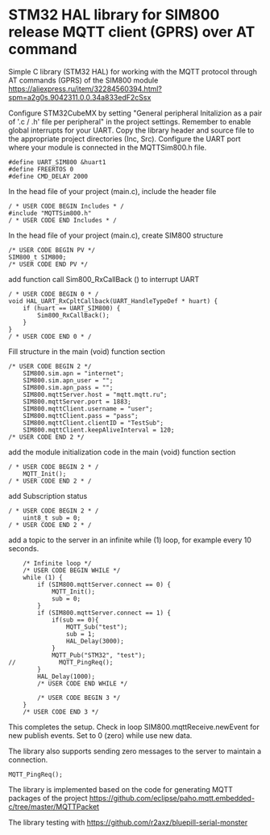 # STM32 HAL library for SIM800 release MQTT client (GPRS) over AT command

Simple C library (STM32 HAL) for working with the MQTT protocol through AT commands (GPRS) of the SIM800 module
https://aliexpress.ru/item/32284560394.html?spm=a2g0s.9042311.0.0.34a833edF2cSsx

Configure STM32CubeMX by setting "General peripheral Initalizion as a pair of '.c / .h' file per peripheral" in the project settings.
Remember to enable global interrupts for your UART.
Copy the library header and source file to the appropriate project directories (Inc, Src).
Configure the UART port where your module is connected in the MQTTSim800.h file.
```
#define UART_SIM800 &huart1
#define FREERTOS 0
#define CMD_DELAY 2000
```
In the head file of your project (main.c), include the header file
```
/ * USER CODE BEGIN Includes * /
#include "MQTTSim800.h"
/ * USER CODE END Includes * /
```
In the head file of your project (main.c), create SIM800 structure
```
/* USER CODE BEGIN PV */
SIM800_t SIM800;
/* USER CODE END PV */
```
add function call Sim800_RxCallBack () to interrupt UART
```
/ * USER CODE BEGIN 0 * /
void HAL_UART_RxCpltCallback(UART_HandleTypeDef * huart) {
    if (huart == UART_SIM800) {
        Sim800_RxCallBack();
    }
}
/ * USER CODE END 0 * /
```
Fill structure in the main (void) function section
```
/* USER CODE BEGIN 2 */
    SIM800.sim.apn = "internet";
    SIM800.sim.apn_user = "";
    SIM800.sim.apn_pass = "";
    SIM800.mqttServer.host = "mqtt.mqtt.ru";
    SIM800.mqttServer.port = 1883;
    SIM800.mqttClient.username = "user";
    SIM800.mqttClient.pass = "pass";
    SIM800.mqttClient.clientID = "TestSub";
    SIM800.mqttClient.keepAliveInterval = 120;
/* USER CODE END 2 */
```
add the module initialization code in the main (void) function section
```
/ * USER CODE BEGIN 2 * /
    MQTT_Init();
/ * USER CODE END 2 * /
```
add Subscription status
```
/ * USER CODE BEGIN 2 * /
    uint8_t sub = 0;
/ * USER CODE END 2 * /
```
add a topic to the server in an infinite while (1) loop, for example every 10 seconds.
```
    /* Infinite loop */
    /* USER CODE BEGIN WHILE */
    while (1) {
        if (SIM800.mqttServer.connect == 0) {
            MQTT_Init();
            sub = 0;
        }
        if (SIM800.mqttServer.connect == 1) {
            if(sub == 0){
                MQTT_Sub("test");
                sub = 1;
                HAL_Delay(3000);
            }
            MQTT_Pub("STM32", "test");
//            MQTT_PingReq();
        }
        HAL_Delay(1000);
        /* USER CODE END WHILE */

        /* USER CODE BEGIN 3 */
    }
    /* USER CODE END 3 */
```
This completes the setup.
Check in loop SIM800.mqttReceive.newEvent for new publish events. Set to 0 (zero) while use new data.

The library also supports sending zero messages to the server to maintain a connection.
```
MQTT_PingReq();
```
The library is implemented based on the code for generating MQTT packages of the project https://github.com/eclipse/paho.mqtt.embedded-c/tree/master/MQTTPacket

The library testing with https://github.com/r2axz/bluepill-serial-monster